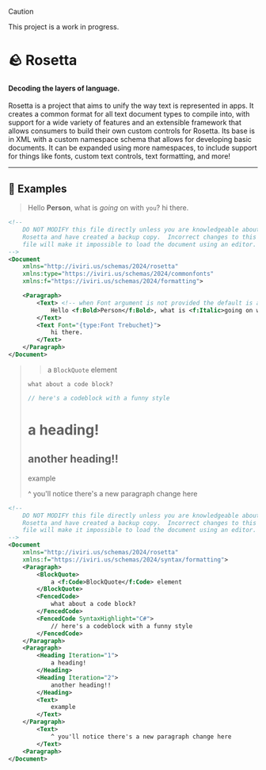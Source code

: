 > [!CAUTION]
> This project is a work in progress.

# 🪨 Rosetta

#### Decoding the layers of language.

Rosetta is a project that aims to unify the way text is represented in apps.
It creates a common format for all text document types to compile into, with support for a wide variety of features and an extensible framework that allows consumers to build their own custom controls for Rosetta.
Its base is in XML with a custom namespace schema that allows for developing basic documents. It can be expanded using more namespaces, to include support for things like fonts, custom text controls, text formatting, and more!

---

## 🚧 Examples

> Hello **Person**, what is _going_ on with `you`? hi there.

```xml
<!--
    DO NOT MODIFY this file directly unless you are knowledgeable about
    Rosetta and have created a backup copy.  Incorrect changes to this
    file will make it impossible to load the document using an editor.
-->
<Document
    xmlns="http://iviri.us/schemas/2024/rosetta"
    xmlns:type="https://iviri.us/schemas/2024/commonfonts"
    xmlns:f="https://iviri.us/schemas/2024/formatting">

    <Paragraph>
        <Text> <!-- when Font argument is not provided the default is assumed, Aptos -->
            Hello <f:Bold>Person</f:Bold>, what is <f:Italic>going on with <f:Code>you</f:Code>?
        </Text>
        <Text Font="{type:Font Trebuchet}">
            hi there.
        </Text>
    </Paragraph>
</Document>
```

> > a `BlockQuote` element
> ```
> what about a code block?
> ```
> ```cs
> // here's a codeblock with a funny style
> ```
> # a heading!
> ## another heading!!
>
> example
> 
> ^ you'll notice there's a new paragraph change here

```xml
<!--
    DO NOT MODIFY this file directly unless you are knowledgeable about
    Rosetta and have created a backup copy.  Incorrect changes to this
    file will make it impossible to load the document using an editor.
-->
<Document
    xmlns="http://iviri.us/schemas/2024/rosetta"
    xmlns:f="https://iviri.us/schemas/2024/syntax/formatting">
    <Paragraph>
        <BlockQuote>
            a <f:Code>BlockQuote</f:Code> element
        </BlockQuote>
        <FencedCode>
            what about a code block?
        </FencedCode>
        <FencedCode SyntaxHighlight="C#">
            // here's a codeblock with a funny style
        </FencedCode>
    </Paragraph>
    <Paragraph>
        <Heading Iteration="1">
            a heading!
        </Heading>
        <Heading Iteration="2">
            another heading!!
        </Heading>
        <Text>
            example
        </Text>
    </Paragraph>
        <Text>
            ^ you'll notice there's a new paragraph change here
        </Text>
    <Paragraph>
</Document>
```
